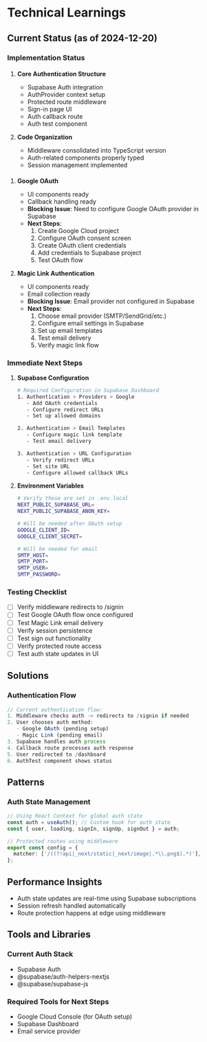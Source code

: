# Technical Learnings

## Current Status (as of 2024-12-20)

### Implementation Status
#### 
1. **Core Authentication Structure**
   - Supabase Auth integration
   - AuthProvider context setup
   - Protected route middleware
   - Sign-in page UI
   - Auth callback route
   - Auth test component

2. **Code Organization**
   - Middleware consolidated into TypeScript version
   - Auth-related components properly typed
   - Session management implemented

#### 
1. **Google OAuth**
   - UI components ready
   - Callback handling ready
   - **Blocking Issue**: Need to configure Google OAuth provider in Supabase
   - **Next Steps**:
     1. Create Google Cloud project
     2. Configure OAuth consent screen
     3. Create OAuth client credentials
     4. Add credentials to Supabase project
     5. Test OAuth flow

2. **Magic Link Authentication**
   - UI components ready
   - Email collection ready
   - **Blocking Issue**: Email provider not configured in Supabase
   - **Next Steps**:
     1. Choose email provider (SMTP/SendGrid/etc.)
     2. Configure email settings in Supabase
     3. Set up email templates
     4. Test email delivery
     5. Verify magic link flow

### Immediate Next Steps
1. **Supabase Configuration**
   ```bash
   # Required Configuration in Supabase Dashboard
   1. Authentication > Providers > Google
      - Add OAuth credentials
      - Configure redirect URLs
      - Set up allowed domains
   
   2. Authentication > Email Templates
      - Configure magic link template
      - Test email delivery
   
   3. Authentication > URL Configuration
      - Verify redirect URLs
      - Set site URL
      - Configure allowed callback URLs
   ```

2. **Environment Variables**
   ```bash
   # Verify these are set in .env.local
   NEXT_PUBLIC_SUPABASE_URL=
   NEXT_PUBLIC_SUPABASE_ANON_KEY=
   
   # Will be needed after OAuth setup
   GOOGLE_CLIENT_ID=
   GOOGLE_CLIENT_SECRET=
   
   # Will be needed for email
   SMTP_HOST=
   SMTP_PORT=
   SMTP_USER=
   SMTP_PASSWORD=
   ```

### Testing Checklist
- [ ] Verify middleware redirects to /signin
- [ ] Test Google OAuth flow once configured
- [ ] Test Magic Link email delivery
- [ ] Verify session persistence
- [ ] Test sign out functionality
- [ ] Verify protected route access
- [ ] Test auth state updates in UI

## Solutions
### Authentication Flow
```typescript
// Current authentication flow:
1. Middleware checks auth -> redirects to /signin if needed
2. User chooses auth method:
   - Google OAuth (pending setup)
   - Magic Link (pending email)
3. Supabase handles auth process
4. Callback route processes auth response
5. User redirected to /dashboard
6. AuthTest component shows status
```

## Patterns
### Auth State Management
```typescript
// Using React Context for global auth state
const auth = useAuth(); // Custom hook for auth state
const { user, loading, signIn, signUp, signOut } = auth;

// Protected routes using middleware
export const config = {
  matcher: ['/((?!api|_next/static|_next/image|.*\\.png$).*)'],
};
```

## Performance Insights
- Auth state updates are real-time using Supabase subscriptions
- Session refresh handled automatically
- Route protection happens at edge using middleware

## Tools and Libraries
### Current Auth Stack
- Supabase Auth
- @supabase/auth-helpers-nextjs
- @supabase/supabase-js

### Required Tools for Next Steps
- Google Cloud Console (for OAuth setup)
- Supabase Dashboard
- Email service provider
